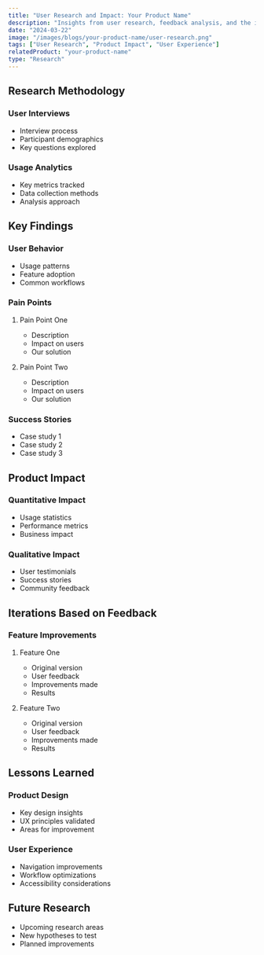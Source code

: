 ```yaml
---
title: "User Research and Impact: Your Product Name"
description: "Insights from user research, feedback analysis, and the impact of Your Product Name on its users."
date: "2024-03-22"
image: "/images/blogs/your-product-name/user-research.png"
tags: ["User Research", "Product Impact", "User Experience"]
relatedProduct: "your-product-name"
type: "Research"
---
```


## Research Methodology

### User Interviews
- Interview process
- Participant demographics
- Key questions explored

### Usage Analytics
- Key metrics tracked
- Data collection methods
- Analysis approach

## Key Findings

### User Behavior
- Usage patterns
- Feature adoption
- Common workflows

### Pain Points
1. Pain Point One
   - Description
   - Impact on users
   - Our solution

2. Pain Point Two
   - Description
   - Impact on users
   - Our solution

### Success Stories
- Case study 1
- Case study 2
- Case study 3

## Product Impact

### Quantitative Impact
- Usage statistics
- Performance metrics
- Business impact

### Qualitative Impact
- User testimonials
- Success stories
- Community feedback

## Iterations Based on Feedback

### Feature Improvements
1. Feature One
   - Original version
   - User feedback
   - Improvements made
   - Results

2. Feature Two
   - Original version
   - User feedback
   - Improvements made
   - Results

## Lessons Learned

### Product Design
- Key design insights
- UX principles validated
- Areas for improvement

### User Experience
- Navigation improvements
- Workflow optimizations
- Accessibility considerations

## Future Research

- Upcoming research areas
- New hypotheses to test
- Planned improvements 